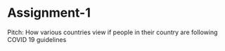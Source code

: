 # Assignment-1
Pitch: How various countries view if people in their country are following COVID 19 guidelines
